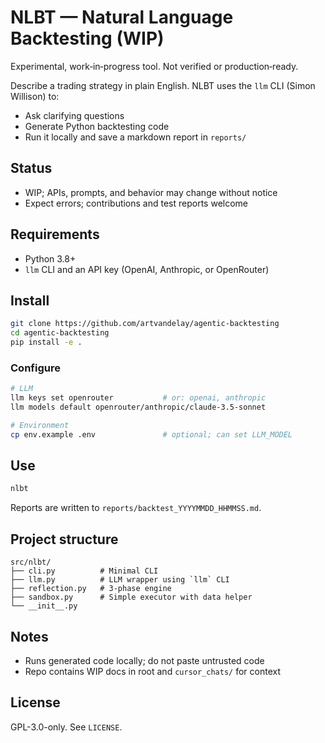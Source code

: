 # NLBT — Natural Language Backtesting (WIP)

Experimental, work‑in‑progress tool. Not verified or production‑ready.

Describe a trading strategy in plain English. NLBT uses the `llm` CLI (Simon Willison) to:
- Ask clarifying questions
- Generate Python backtesting code
- Run it locally and save a markdown report in `reports/`

## Status
- WIP; APIs, prompts, and behavior may change without notice
- Expect errors; contributions and test reports welcome

## Requirements
- Python 3.8+
- `llm` CLI and an API key (OpenAI, Anthropic, or OpenRouter)

## Install
```bash
git clone https://github.com/artvandelay/agentic-backtesting
cd agentic-backtesting
pip install -e .
```

### Configure
```bash
# LLM
llm keys set openrouter           # or: openai, anthropic
llm models default openrouter/anthropic/claude-3.5-sonnet

# Environment
cp env.example .env               # optional; can set LLM_MODEL
```

## Use
```bash
nlbt
```
Reports are written to `reports/backtest_YYYYMMDD_HHMMSS.md`.

## Project structure
```
src/nlbt/
├── cli.py          # Minimal CLI
├── llm.py          # LLM wrapper using `llm` CLI
├── reflection.py   # 3‑phase engine
├── sandbox.py      # Simple executor with data helper
└── __init__.py
```

## Notes
- Runs generated code locally; do not paste untrusted code
- Repo contains WIP docs in root and `cursor_chats/` for context

## License
GPL-3.0-only. See `LICENSE`.
